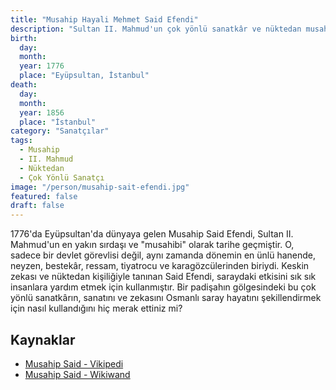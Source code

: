 ```yaml
---
title: "Musahip Hayali Mehmet Said Efendi"
description: "Sultan II. Mahmud'un çok yönlü sanatkâr ve nüktedan musahibi; neyzen, bestekâr, ressam ve karagöz sanatçısı."
birth:
  day:
  month:
  year: 1776
  place: "Eyüpsultan, İstanbul"
death:
  day:
  month:
  year: 1856
  place: "İstanbul"
category: "Sanatçılar"
tags:
  - Musahip
  - II. Mahmud
  - Nüktedan
  - Çok Yönlü Sanatçı
image: "/person/musahip-sait-efendi.jpg"
featured: false
draft: false
---
```


1776'da Eyüpsultan'da dünyaya gelen Musahip Said Efendi, Sultan II. Mahmud'un en yakın sırdaşı ve "musahibi" olarak tarihe geçmiştir. O, sadece bir devlet görevlisi değil, aynı zamanda dönemin en ünlü hanende, neyzen, bestekâr, ressam, tiyatrocu ve karagözcülerinden biriydi. Keskin zekası ve nüktedan kişiliğiyle tanınan Said Efendi, saraydaki etkisini sık sık insanlara yardım etmek için kullanmıştır. Bir padişahın gölgesindeki bu çok yönlü sanatkârın, sanatını ve zekasını Osmanlı saray hayatını şekillendirmek için nasıl kullandığını hiç merak ettiniz mi?

## Kaynaklar

- [Musahip Said - Vikipedi](https://tr.wikipedia.org/wiki/Musahip_Said)
- [Musahip Said - Wikiwand](https://www.wikiwand.com/tr/Musahip_Said)